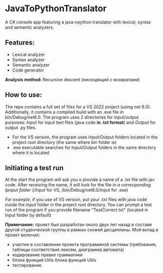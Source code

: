 # JavaToPythonTranslator
A C# console app featuring a java->python translator with lexical, syntax and semantic analyzers.  

## Features:
<ul>
  <li>
    Lexical analyzer
  </li>
  <li>
    Syntax analyzer
  </li>
  <li>
    Semantic analyzer
  </li>
  <li>
    Code generator
  </li>
</ul>

**Analysis method:** Recursive descent (нисходящий с возвратами)

## How to use:
The repo contains a full set of files for a VS 2022 project (using net 6.0). Additionally, it contains a compiled build with an .exe file in bin/Debug/net6.0. The program uses 2 directories for input/output purposes: *Input* for input text files (java code **in .txt format**) and *Output* for output .py files.  
<ul>
  <li>
    For the VS version, the program uses Input/Output folders located in the project root directory (the same where bin folder is)
  </li>
  <li>
    .exe executable searches for Input/Output folders in the same directory where it is located
  </li>
</ul>

## Initiating a test run
At the start the program will ask you o provide a name of a .txt file with jav code. After receiving the name, it will look for the file *in a correcponding Ipnput folder* (<project dir>/Input for VS, <project dir>/bin/Debug/net6.0/Input for .exe)  
  
*For example*, if you use of VS version, put your .txt files with java code inside the *Input* folder in the project root directory. You can prompt a test run of the program if you provide filename "TestCorrect.txt" (located in Input folder by default)

**Примечание:** проект был разработан около двух лет назад в составе другой студенческой группы в рамках схожей дисциплины. Мой вклад в проект включал:
<ul>
  <li>
    участие в составлении проекта программной системы (требования, таблицы соответствия лексем, диаграмма автомата)
  </li>
  <li>
    кодирование правил грамматики
  </li>
  <li>
    блока функций Utils блока функций Utils
  </li>
  <li>
    тестирование
  </li>
</ul>
